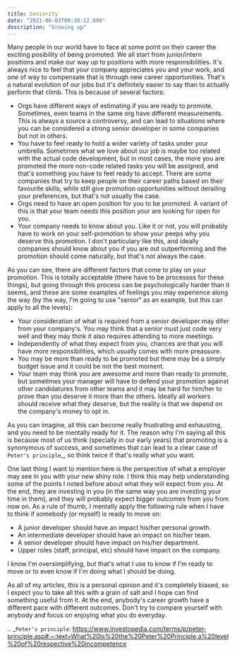 ```yaml
---
title: Seniority 
date: "2021-06-03T09:30:12.000"
description: "Growing up"
---
```

Many people in our world have to face at some point on their career the exciting posibility of being promoted. We all start from junior/intern positions and make our way up to positions with more responsibilities. It's always nice to feel that your company appreciates you and your work, and one of way to compensate that is through new career opportunities. That's a natural evolution of our jobs but it's definitely easier to say than to actually perform that climb. This is because of several factors:

- Orgs have different ways of estimating if you are ready to promote. Sometimes, even teams in the same org have different measurements. This is always a source a controversy, and can lead to situations where you can be considered a strong senior developer in some companies but not in others.
- You have to feel ready to hold a wider variety of tasks under your umbrella. Sometimes what we love about our job is maybe too related with the actual code development, but in most cases, the more you are promoted the more non-code related tasks you will be assigned, and that's something you have to feel ready to accept. There are some companies that try to keep people on their career paths based on their favourite skills, while still give promotion opportunities without derailing your preferences, but that's not usually the case.
- Orgs need to have an open position for you to be promoted. A variant of this is that your team needs this position your are looking for open for you.
- Your company needs to know about you. Like it or not, you will probably have to work on your self-promotion to show your peeps why you deserve this promotion. I don't particulary like this, and ideally companies should know about you if you are out outperforming and the promotion should come naturally, but that's not always the case.

As you can see, there are different factors that come to play on your promotion. This is totally acceptable (there have to be processes for these things), but going through this process can be psychologically harder than it seems, and these are some examples of feelings you may experience along the way (by the way, I'm going to use "senior" as an example, but this can apply to all the levels):

- Your consideration of what is required from a senior developer may difer from your company's. You may think that a senior must just code very well and they may think it also requires attending to more meetings.
- Independently of what they expect from you, chances are that you will have more responsibilities, which usually comes with more preassure.
- You may be more than ready to be promoted but there may be a simply budget issue and it could be not the best moment.
- Your team may think you are awesome and more than ready to promote, but sometimes your manager will have to defend your promotion against other candidatures from other teams and it may be hard for him/her to prove than you deserve it more than the others. Ideally all workers should receive what they deserve, but the reality is that we depend on the company's money to opt in.

As you can imagine, all this can become really frustrating and exhausting, and you need to be mentally ready for it. The reason why I'm saying all this is because most of us think (specially in our early years) that promoting is a synonymous of success, and sometimes that can lead to a clear case of `Peter's principle`_, so think twice if that's really what you want.

One last thing I want to mention here is the perspective of what a employer may see in you with your new shiny role. I think this may help understanding some of the points I noted before about what they will expect from you. At the end, they are investing in you (in the same way you are investing your time in them), and they will probably expect bigger outcomes from you from now on. As a rule of thumb, I mentally apply the following rule when I have to think if somebody (or myself) is ready to move on:

- A junior developer should have an impact his/her personal growth.
- An intermediate developer should have an impact on his/her team.
- A senior developer should have impact on his/her department.
- Upper roles (staff, principal, etc) should have impact on the company.

I know I'm oversimplifying, but that's what I use to know if I'm ready to move or to even know if I'm doing what I should be doing.

As all of my articles, this is a personal opinion and it's completely biased, so I expect you to take all this with a grain of salt and I hope can find something useful from it. At the end, anybody's career growth have a different pace with different outcomes. Don't try to compare yourself with anybody and focus on enjoying what you do everyday.


.. _`Peter's principle`: https://www.investopedia.com/terms/p/peter-principle.asp#:~:text=What%20Is%20the%20Peter%20Principle,a%20level%20of%20respective%20incompetence
